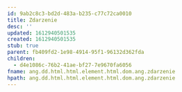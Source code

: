 ```yaml
---
id: 9ab2c8c3-bd2d-483a-b235-c77c72ca0010
title: Zdarzenie
desc: ''
updated: 1612940501535
created: 1612940501535
stub: true
parent: fb409fd2-1e98-4914-95f1-96132d362fda
children:
  - d4e1086c-76b2-41ae-bf27-7e9670fa6056
fname: ang.dd.html.html.element.html.dom.ang.zdarzenie
hpath: ang.dd.html.html.element.html.dom.ang.zdarzenie
---
```



